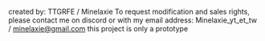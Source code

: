created by: TTGRFE / Minelaxie
To request modification and sales rights, please contact me on discord or with my email address: Minelaxie_yt_et_tw / minelaxie@gmail.com
this project is only a prototype
